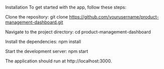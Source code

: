 Installation
To get started with the app, follow these steps:

Clone the repository: 
git clone https://github.com/yourusername/product-management-dashboard.git

Navigate to the project directory: 
cd product-management-dashboard

Install the dependencies: 
npm install

Start the development server: 
npm start

The application should run at http://localhost:3000.
